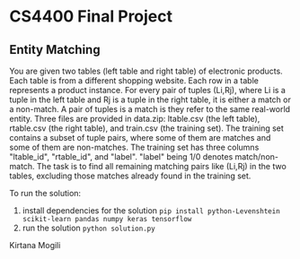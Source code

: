 # CS4400 Final Project

## Entity Matching

You are given two tables (left table and right table) of electronic products. Each table is from a different shopping website. Each row in a table represents a product instance. For every pair of tuples (Li,Rj), where Li is a tuple in the left table and Rj is a tuple in the right table, it is either a match or a non-match. A pair of tuples is a match is they refer to the same real-world entity.
Three files are provided in data.zip: ltable.csv (the left table), rtable.csv (the right table), and train.csv (the training set). The training set contains a subset of tuple pairs, where some of them are matches and some of them are non-matches. The training set has three columns "ltable_id", "rtable_id", and "label". "label" being 1/0 denotes match/non-match.
The task is to find all remaining matching pairs like (Li,Rj) in the two tables, excluding those matches already found in the training set.

To run the solution:

1. install dependencies for the solution `pip install python-Levenshtein scikit-learn pandas numpy keras tensorflow`
2. run the solution `python solution.py`

Kirtana Mogili
